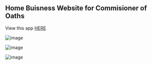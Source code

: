 ## Home Buisness Website for Commisioner of Oaths

View this app [HERE](https://laughing-borg-123be7.netlify.app/)

![image](https://user-images.githubusercontent.com/85530348/145665543-851356ed-78a1-49dd-951c-05b520c4fe27.png)

![image](https://user-images.githubusercontent.com/85530348/145665560-d7b31071-95ee-42f4-bb5b-2a44dbf5cbf9.png)

![image](https://user-images.githubusercontent.com/85530348/145665580-9869c367-ca97-4e57-a324-b05288bb0dc2.png)


